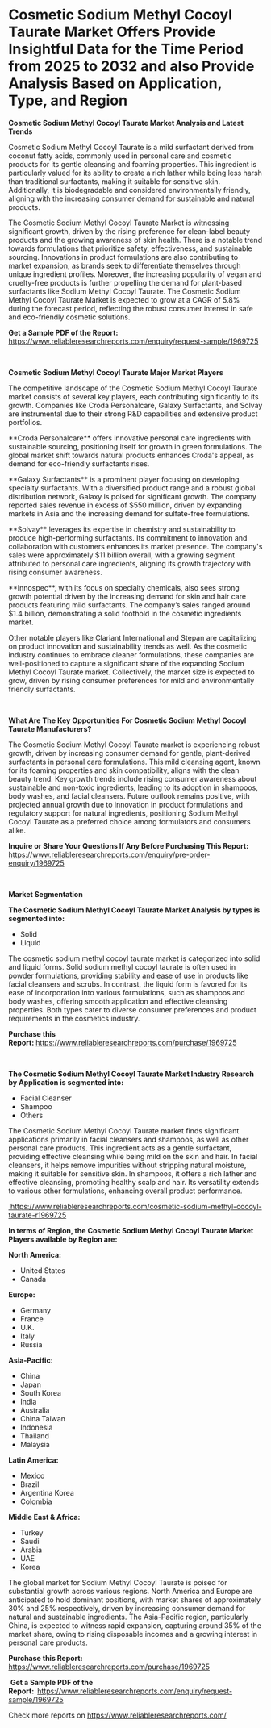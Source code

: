 <p><h1>Cosmetic Sodium Methyl Cocoyl Taurate Market Offers Provide Insightful Data for the Time Period from 2025 to 2032 and also Provide Analysis Based on Application, Type, and Region</h1></p><p><strong>Cosmetic Sodium Methyl Cocoyl Taurate Market Analysis and Latest Trends</strong></p>
<p><p>Cosmetic Sodium Methyl Cocoyl Taurate is a mild surfactant derived from coconut fatty acids, commonly used in personal care and cosmetic products for its gentle cleansing and foaming properties. This ingredient is particularly valued for its ability to create a rich lather while being less harsh than traditional surfactants, making it suitable for sensitive skin. Additionally, it is biodegradable and considered environmentally friendly, aligning with the increasing consumer demand for sustainable and natural products.</p><p>The Cosmetic Sodium Methyl Cocoyl Taurate Market is witnessing significant growth, driven by the rising preference for clean-label beauty products and the growing awareness of skin health. There is a notable trend towards formulations that prioritize safety, effectiveness, and sustainable sourcing. Innovations in product formulations are also contributing to market expansion, as brands seek to differentiate themselves through unique ingredient profiles. Moreover, the increasing popularity of vegan and cruelty-free products is further propelling the demand for plant-based surfactants like Sodium Methyl Cocoyl Taurate. The Cosmetic Sodium Methyl Cocoyl Taurate Market is expected to grow at a CAGR of 5.8% during the forecast period, reflecting the robust consumer interest in safe and eco-friendly cosmetic solutions.</p></p>
<p><strong>Get a Sample PDF of the Report:&nbsp;</strong> <a href="https://www.reliableresearchreports.com/enquiry/request-sample/1969725?utm_campaign=2203&utm_medium=2&utm_source=Github&utm_content=ia&utm_term=04022025&utm_id=cosmetic-sodium-methyl-cocoyl-taurate">https://www.reliableresearchreports.com/enquiry/request-sample/1969725</a></p>
<p>&nbsp;</p>
<p><strong>Cosmetic Sodium Methyl Cocoyl Taurate Major Market Players</strong></p>
<p><p>The competitive landscape of the Cosmetic Sodium Methyl Cocoyl Taurate market consists of several key players, each contributing significantly to its growth. Companies like Croda Personalcare, Galaxy Surfactants, and Solvay are instrumental due to their strong R&D capabilities and extensive product portfolios.</p><p>**Croda Personalcare** offers innovative personal care ingredients with sustainable sourcing, positioning itself for growth in green formulations. The global market shift towards natural products enhances Croda's appeal, as demand for eco-friendly surfactants rises.</p><p>**Galaxy Surfactants** is a prominent player focusing on developing specialty surfactants. With a diversified product range and a robust global distribution network, Galaxy is poised for significant growth. The company reported sales revenue in excess of $550 million, driven by expanding markets in Asia and the increasing demand for sulfate-free formulations.</p><p>**Solvay** leverages its expertise in chemistry and sustainability to produce high-performing surfactants. Its commitment to innovation and collaboration with customers enhances its market presence. The company's sales were approximately $11 billion overall, with a growing segment attributed to personal care ingredients, aligning its growth trajectory with rising consumer awareness.</p><p>**Innospec**, with its focus on specialty chemicals, also sees strong growth potential driven by the increasing demand for skin and hair care products featuring mild surfactants. The company’s sales ranged around $1.4 billion, demonstrating a solid foothold in the cosmetic ingredients market.</p><p>Other notable players like Clariant International and Stepan are capitalizing on product innovation and sustainability trends as well. As the cosmetic industry continues to embrace cleaner formulations, these companies are well-positioned to capture a significant share of the expanding Sodium Methyl Cocoyl Taurate market. Collectively, the market size is expected to grow, driven by rising consumer preferences for mild and environmentally friendly surfactants.</p></p>
<p>&nbsp;</p>
<p><strong>What Are The Key Opportunities For Cosmetic Sodium Methyl Cocoyl Taurate Manufacturers?</strong></p>
<p><p>The Cosmetic Sodium Methyl Cocoyl Taurate market is experiencing robust growth, driven by increasing consumer demand for gentle, plant-derived surfactants in personal care formulations. This mild cleansing agent, known for its foaming properties and skin compatibility, aligns with the clean beauty trend. Key growth trends include rising consumer awareness about sustainable and non-toxic ingredients, leading to its adoption in shampoos, body washes, and facial cleansers. Future outlook remains positive, with projected annual growth due to innovation in product formulations and regulatory support for natural ingredients, positioning Sodium Methyl Cocoyl Taurate as a preferred choice among formulators and consumers alike.</p></p>
<p><strong>Inquire or Share Your Questions If Any Before Purchasing This Report:</strong> <a href="https://www.reliableresearchreports.com/enquiry/pre-order-enquiry/1969725?utm_campaign=2203&utm_medium=2&utm_source=Github&utm_content=ia&utm_term=04022025&utm_id=cosmetic-sodium-methyl-cocoyl-taurate">https://www.reliableresearchreports.com/enquiry/pre-order-enquiry/1969725</a></p>
<p>&nbsp;</p>
<p><strong>Market Segmentation</strong></p>
<p><strong>The Cosmetic Sodium Methyl Cocoyl Taurate Market Analysis by types is segmented into:</strong></p>
<p><ul><li>Solid</li><li>Liquid</li></ul></p>
<p><p>The cosmetic sodium methyl cocoyl taurate market is categorized into solid and liquid forms. Solid sodium methyl cocoyl taurate is often used in powder formulations, providing stability and ease of use in products like facial cleansers and scrubs. In contrast, the liquid form is favored for its ease of incorporation into various formulations, such as shampoos and body washes, offering smooth application and effective cleansing properties. Both types cater to diverse consumer preferences and product requirements in the cosmetics industry.</p></p>
<p><strong>Purchase this Report:&nbsp;</strong><a href="https://www.reliableresearchreports.com/purchase/1969725?utm_campaign=2203&utm_medium=2&utm_source=Github&utm_content=ia&utm_term=04022025&utm_id=cosmetic-sodium-methyl-cocoyl-taurate">https://www.reliableresearchreports.com/purchase/1969725</a></p>
<p>&nbsp;</p>
<p><strong>The Cosmetic Sodium Methyl Cocoyl Taurate Market Industry Research by Application is segmented into:</strong></p>
<p><ul><li>Facial Cleanser</li><li>Shampoo</li><li>Others</li></ul></p>
<p><p>The Cosmetic Sodium Methyl Cocoyl Taurate market finds significant applications primarily in facial cleansers and shampoos, as well as other personal care products. This ingredient acts as a gentle surfactant, providing effective cleansing while being mild on the skin and hair. In facial cleansers, it helps remove impurities without stripping natural moisture, making it suitable for sensitive skin. In shampoos, it offers a rich lather and effective cleansing, promoting healthy scalp and hair. Its versatility extends to various other formulations, enhancing overall product performance.</p></p>
<p><a href="https://www.reliableresearchreports.com/cosmetic-sodium-methyl-cocoyl-taurate-r1969725?utm_campaign=2203&utm_medium=2&utm_source=Github&utm_content=ia&utm_term=04022025&utm_id=cosmetic-sodium-methyl-cocoyl-taurate">&nbsp;https://www.reliableresearchreports.com/cosmetic-sodium-methyl-cocoyl-taurate-r1969725</a></p>
<p><strong>In terms of Region, the Cosmetic Sodium Methyl Cocoyl Taurate Market Players available by Region are:</strong></p>
<p>
    <p> <strong> North America: </strong>
        <ul>
            <li>United States</li>
            <li>Canada</li>
        </ul>
        </p> 
    <p> <strong> Europe: </strong>
        <ul>
            <li>Germany</li>
            <li>France</li>
            <li>U.K.</li>
            <li>Italy</li>
            <li>Russia</li>
        </ul>
        </p> 
    <p> <strong> Asia-Pacific: </strong>
        <ul>
            <li>China</li>
            <li>Japan</li>
            <li>South Korea</li>
            <li>India</li>
            <li>Australia</li>
            <li>China Taiwan</li>
            <li>Indonesia</li>
            <li>Thailand</li>
            <li>Malaysia</li>
        </ul>
        </p> 
    <p> <strong> Latin America: </strong>
        <ul>
            <li>Mexico</li>
            <li>Brazil</li>
            <li>Argentina Korea</li>
            <li>Colombia</li>
        </ul>
        </p> 
    <p> <strong> Middle East & Africa: </strong>
        <ul>
            <li>Turkey</li>
            <li>Saudi</li>
            <li>Arabia</li>
            <li>UAE</li>
            <li>Korea</li>
        </ul>
    </p>
    </p>
<p><p>The global market for Sodium Methyl Cocoyl Taurate is poised for substantial growth across various regions. North America and Europe are anticipated to hold dominant positions, with market shares of approximately 30% and 25% respectively, driven by increasing consumer demand for natural and sustainable ingredients. The Asia-Pacific region, particularly China, is expected to witness rapid expansion, capturing around 35% of the market share, owing to rising disposable incomes and a growing interest in personal care products.</p></p>
<p><strong>Purchase this Report: </strong><a href="https://www.reliableresearchreports.com/purchase/1969725?utm_campaign=2203&utm_medium=2&utm_source=Github&utm_content=ia&utm_term=04022025&utm_id=cosmetic-sodium-methyl-cocoyl-taurate">https://www.reliableresearchreports.com/purchase/1969725</a></p>
<p>&nbsp;<strong>Get a Sample PDF of the Report:&nbsp;&nbsp;</strong><a href="https://www.reliableresearchreports.com/enquiry/request-sample/1969725?utm_campaign=2203&utm_medium=2&utm_source=Github&utm_content=ia&utm_term=04022025&utm_id=cosmetic-sodium-methyl-cocoyl-taurate">https://www.reliableresearchreports.com/enquiry/request-sample/1969725</a></p>
<p><strong></strong></p>
<p>Check more reports on <a href="https://www.reliableresearchreports.com/?utm_campaign=2203&utm_medium=2&utm_source=Github&utm_content=ia&utm_term=04022025&utm_id=cosmetic-sodium-methyl-cocoyl-taurate">https://www.reliableresearchreports.com/</a></p>